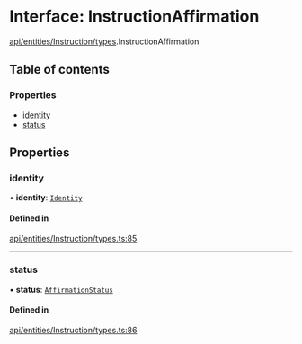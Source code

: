 # Interface: InstructionAffirmation

[api/entities/Instruction/types](../wiki/api.entities.Instruction.types).InstructionAffirmation

## Table of contents

### Properties

- [identity](../wiki/api.entities.Instruction.types.InstructionAffirmation#identity)
- [status](../wiki/api.entities.Instruction.types.InstructionAffirmation#status)

## Properties

### identity

• **identity**: [`Identity`](../wiki/api.entities.Identity.Identity)

#### Defined in

[api/entities/Instruction/types.ts:85](https://github.com/PolymeshAssociation/polymesh-sdk/blob/88db4a91/src/api/entities/Instruction/types.ts#L85)

___

### status

• **status**: [`AffirmationStatus`](../wiki/api.entities.Instruction.types.AffirmationStatus)

#### Defined in

[api/entities/Instruction/types.ts:86](https://github.com/PolymeshAssociation/polymesh-sdk/blob/88db4a91/src/api/entities/Instruction/types.ts#L86)
